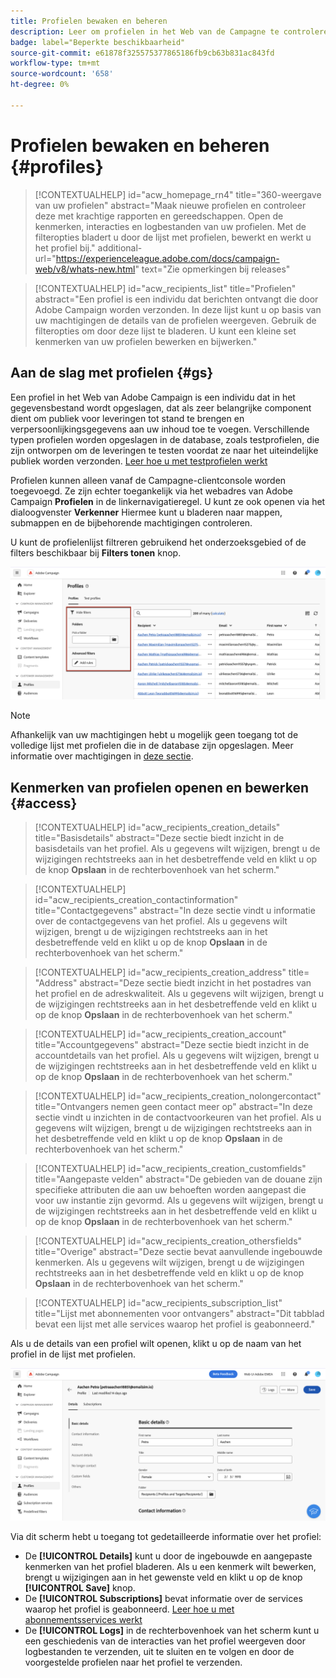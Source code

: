 ```yaml
---
title: Profielen bewaken en beheren
description: Leer om profielen in het Web van de Campagne te controleren en te beheren.
badge: label="Beperkte beschikbaarheid"
source-git-commit: e61878f325575377865186fb9cb63b831ac843fd
workflow-type: tm+mt
source-wordcount: '658'
ht-degree: 0%

---
```


# Profielen bewaken en beheren {#profiles}

>[!CONTEXTUALHELP]
>id="acw_homepage_rn4"
>title="360-weergave van uw profielen"
>abstract="Maak nieuwe profielen en controleer deze met krachtige rapporten en gereedschappen. Open de kenmerken, interacties en logbestanden van uw profielen. Met de filteropties bladert u door de lijst met profielen, bewerkt en werkt u het profiel bij."
>additional-url="https://experienceleague.adobe.com/docs/campaign-web/v8/whats-new.html" text="Zie opmerkingen bij releases"

>[!CONTEXTUALHELP]
>id="acw_recipients_list"
>title="Profielen"
>abstract="Een profiel is een individu dat berichten ontvangt die door Adobe Campaign worden verzonden. In deze lijst kunt u op basis van uw machtigingen de details van de profielen weergeven. Gebruik de filteropties om door deze lijst te bladeren. U kunt een kleine set kenmerken van uw profielen bewerken en bijwerken."

## Aan de slag met profielen {#gs}

Een profiel in het Web van Adobe Campaign is een individu dat in het gegevensbestand wordt opgeslagen, dat als zeer belangrijke component dient om publiek voor leveringen tot stand te brengen en verpersoonlijkingsgegevens aan uw inhoud toe te voegen. Verschillende typen profielen worden opgeslagen in de database, zoals testprofielen, die zijn ontworpen om de leveringen te testen voordat ze naar het uiteindelijke publiek worden verzonden. [Leer hoe u met testprofielen werkt](test-profiles.md)

Profielen kunnen alleen vanaf de Campagne-clientconsole worden toegevoegd. Ze zijn echter toegankelijk via het webadres van Adobe Campaign **Profielen** in de linkernavigatieregel. U kunt ze ook openen via het dialoogvenster **Verkenner** Hiermee kunt u bladeren naar mappen, submappen en de bijbehorende machtigingen controleren.

U kunt de profielenlijst filtreren gebruikend het onderzoeksgebied of de filters beschikbaar bij **Filters tonen** knop.

![](assets/profiles-list.png)

>[!NOTE]
>
>Afhankelijk van uw machtigingen hebt u mogelijk geen toegang tot de volledige lijst met profielen die in de database zijn opgeslagen. Meer informatie over machtigingen in [deze sectie](../get-started/permissions.md).

## Kenmerken van profielen openen en bewerken {#access}

>[!CONTEXTUALHELP]
>id="acw_recipients_creation_details"
>title="Basisdetails"
>abstract="Deze sectie biedt inzicht in de basisdetails van het profiel. Als u gegevens wilt wijzigen, brengt u de wijzigingen rechtstreeks aan in het desbetreffende veld en klikt u op de knop **Opslaan** in de rechterbovenhoek van het scherm."

>[!CONTEXTUALHELP]
>id="acw_recipients_creation_contactinformation"
>title="Contactgegevens"
>abstract="In deze sectie vindt u informatie over de contactgegevens van het profiel. Als u gegevens wilt wijzigen, brengt u de wijzigingen rechtstreeks aan in het desbetreffende veld en klikt u op de knop **Opslaan** in de rechterbovenhoek van het scherm."

>[!CONTEXTUALHELP]
>id="acw_recipients_creation_address"
>title= "Address"
>abstract="Deze sectie biedt inzicht in het postadres van het profiel en de adreskwaliteit. Als u gegevens wilt wijzigen, brengt u de wijzigingen rechtstreeks aan in het desbetreffende veld en klikt u op de knop **Opslaan** in de rechterbovenhoek van het scherm."

>[!CONTEXTUALHELP]
>id="acw_recipients_creation_account"
>title="Accountgegevens"
>abstract="Deze sectie biedt inzicht in de accountdetails van het profiel. Als u gegevens wilt wijzigen, brengt u de wijzigingen rechtstreeks aan in het desbetreffende veld en klikt u op de knop **Opslaan** in de rechterbovenhoek van het scherm."

>[!CONTEXTUALHELP]
>id="acw_recipients_creation_nolongercontact"
>title="Ontvangers nemen geen contact meer op"
>abstract="In deze sectie vindt u inzichten in de contactvoorkeuren van het profiel. Als u gegevens wilt wijzigen, brengt u de wijzigingen rechtstreeks aan in het desbetreffende veld en klikt u op de knop **Opslaan** in de rechterbovenhoek van het scherm."

>[!CONTEXTUALHELP]
>id="acw_recipients_creation_customfields"
>title="Aangepaste velden"
>abstract="De gebieden van de douane zijn specifieke attributen die aan uw behoeften worden aangepast die voor uw instantie zijn gevormd. Als u gegevens wilt wijzigen, brengt u de wijzigingen rechtstreeks aan in het desbetreffende veld en klikt u op de knop **Opslaan** in de rechterbovenhoek van het scherm."

>[!CONTEXTUALHELP]
>id="acw_recipients_creation_othersfields"
>title="Overige"
>abstract="Deze sectie bevat aanvullende ingebouwde kenmerken. Als u gegevens wilt wijzigen, brengt u de wijzigingen rechtstreeks aan in het desbetreffende veld en klikt u op de knop **Opslaan** in de rechterbovenhoek van het scherm."

>[!CONTEXTUALHELP]
>id="acw_recipients_subscription_list"
>title="Lijst met abonnementen voor ontvangers"
>abstract="Dit tabblad bevat een lijst met alle services waarop het profiel is geabonneerd."

Als u de details van een profiel wilt openen, klikt u op de naam van het profiel in de lijst met profielen.

![](assets/profiles-details.png)

Via dit scherm hebt u toegang tot gedetailleerde informatie over het profiel:

* De **[!UICONTROL Details]** kunt u door de ingebouwde en aangepaste kenmerken van het profiel bladeren. Als u een kenmerk wilt bewerken, brengt u wijzigingen aan in het gewenste veld en klikt u op de knop **[!UICONTROL Save]** knop.
* De **[!UICONTROL Subscriptions]** bevat informatie over de services waarop het profiel is geabonneerd. [Leer hoe u met abonnementsservices werkt](manage-services.md)
* De **[!UICONTROL Logs]** in de rechterbovenhoek van het scherm kunt u een geschiedenis van de interacties van het profiel weergeven door logbestanden te verzenden, uit te sluiten en te volgen en door de voorgestelde profielen naar het profiel te verzenden.
